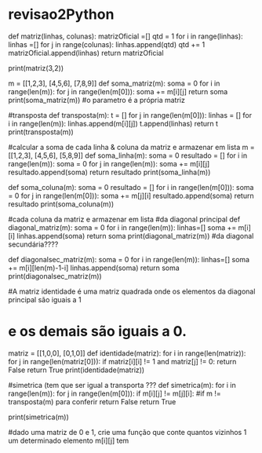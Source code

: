 # revisao2Python

def matriz(linhas, colunas):
    matrizOficial =[]
    qtd = 1
    for i in range(linhas):
        linhas =[]
        for j in range(colunas):
            linhas.append(qtd)
            qtd += 1
        matrizOficial.append(linhas)
    return matrizOficial

print(matriz(3,2))


m = [[1,2,3], [4,5,6], [7,8,9]]
def soma_matriz(m):
    soma = 0
    for i in range(len(m)):
        for j in range(len(m[0])):
            soma += m[i][j]
    return soma
print(soma_matriz(m)) #o parametro é a própria matriz

#transposta
def transposta(m):
    t = []
    for j in range(len(m[0])):
        linhas = []
        for i in range(len(m)):
            linhas.append(m[i][j])
        t.append(linhas)
    return t
print(transposta(m))

#calcular a soma de cada linha & coluna da matriz e armazenar em lista
m = [[1,2,3], [4,5,6], [5,8,9]]
def soma_linha(m):
    soma = 0
    resultado = []
    for i in range(len(m)):
        soma = 0
        for j in range(len(m)):
            soma += m[i][j]
        resultado.append(soma)
    return resultado
print(soma_linha(m))

def soma_coluna(m):
    soma = 0
    resultado = []
    for i in range(len(m[0])):
        soma = 0
        for j in range(len(m[0])):
            soma += m[j][i]
        resultado.append(soma)
    return resultado
print(soma_coluna(m))

#cada coluna da matriz e armazenar em lista
#da diagonal principal
def diagonal_matriz(m):
    soma = 0
    for i in range(len(m)):
        linhas=[]
        soma += m[i][i]
        linhas.append(soma)
    return soma
print(diagonal_matriz(m))
#da diagonal secundária????

def diagonalsec_matriz(m):
    soma = 0
    for i in range(len(m)):
        linhas=[]
        soma += m[i][len(m)-1-i]
        linhas.append(soma)
    return soma
print(diagonalsec_matriz(m))


#A matriz identidade é uma matriz quadrada onde os elementos da diagonal principal são iguais a 1
# e os demais são iguais a 0.

matriz = [[1,0,0], [0,1,0]]
def identidade(matriz):
    for i in range(len(matriz)):
        for j in range(len(matriz[0])):
            if matriz[i][i] != 1 and matriz[j] != 0:
                return False
    return True
print(identidade(matriz))

#simetrica (tem que ser igual a transporta ???
def simetrica(m):
    for i in range(len(m)):
        for j in range(len(m[0])):
            if m[i][j] != m[j][i]: #if m != transposta(m) para conferir
                return False
    return True

print(simetrica(m))

#dado uma matriz de 0 e 1, crie uma função que conte quantos vizinhos 1 um determinado elemento m[i][j] tem

